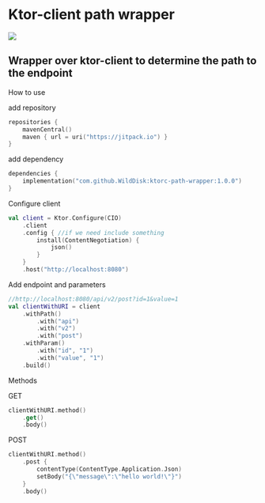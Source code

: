 # Ktor-client path wrapper

[![](https://jitpack.io/v/WildDisk/ktorc-path-wrapper.svg)](https://jitpack.io/#WildDisk/ktorc-path-wrapper)

## Wrapper over ktor-client to determine the path to the endpoint

How to use

add repository
```kotlin
repositories {
    mavenCentral()
    maven { url = uri("https://jitpack.io") }
}
```

add dependency
```kotlin
dependencies {
    implementation("com.github.WildDisk:ktorc-path-wrapper:1.0.0")
}
```

Configure client
```kotlin
val client = Ktor.Configure(CIO)
    .client
    .config { //if we need include something
        install(ContentNegotiation) {
            json()
        }
    }
    .host("http://localhost:8080")
```

Add endpoint and parameters
```kotlin
//http://localhost:8080/api/v2/post?id=1&value=1
val clientWithURI = client
    .withPath()
        .with("api")
        .with("v2")
        .with("post")
    .withParam()
        .with("id", "1")
        .with("value", "1")
    .build() 
```

Methods

GET
```kotlin
clientWithURI.method()
    .get()
    .body()
```

POST
```kotlin
clientWithURI.method()
    .post {
        contentType(ContentType.Application.Json)
        setBody("{\"message\":\"hello world!\"}")
    }
    .body()
```